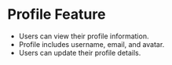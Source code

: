 # Profile Feature

- Users can view their profile information.
- Profile includes username, email, and avatar.
- Users can update their profile details.
